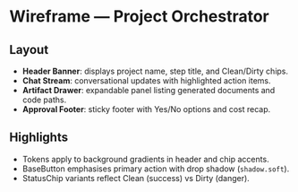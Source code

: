 # Wireframe — Project Orchestrator

## Layout
- **Header Banner**: displays project name, step title, and Clean/Dirty chips.
- **Chat Stream**: conversational updates with highlighted action items.
- **Artifact Drawer**: expandable panel listing generated documents and code paths.
- **Approval Footer**: sticky footer with Yes/No options and cost recap.

## Highlights
- Tokens apply to background gradients in header and chip accents.
- BaseButton emphasises primary action with drop shadow (`shadow.soft`).
- StatusChip variants reflect Clean (success) vs Dirty (danger).
